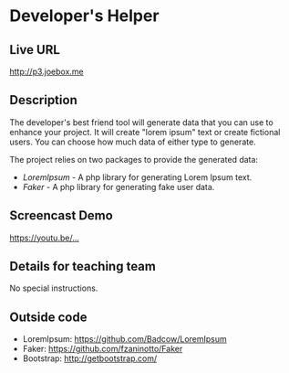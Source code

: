 # Developer's Helper

## Live URL
<http://p3.joebox.me>

## Description
The developer's best friend tool will generate data that you can use to enhance your project.
It will create "lorem ipsum" text or create fictional users.  You can choose how much data
of either type to generate.

The project relies on two packages to provide the generated data:
* *LoremIpsum* - A php library for generating Lorem Ipsum text.
* *Faker* - A php library for generating fake user data.

## Screencast Demo
<https://youtu.be/...>

## Details for teaching team
No special instructions.

## Outside code
* LoremIpsum: https://github.com/Badcow/LoremIpsum
* Faker: https://github.com/fzaninotto/Faker
* Bootstrap: http://getbootstrap.com/
